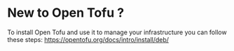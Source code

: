 # New to Open Tofu ?

To install Open Tofu and use it to manage your infrastructure you can follow these steps:
https://opentofu.org/docs/intro/install/deb/

